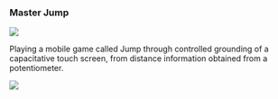 ### Master Jump

![](jump)

Playing a mobile game called Jump through controlled grounding of a capacitative touch screen, from distance information obtained from a potentiometer.

![](working.gif)